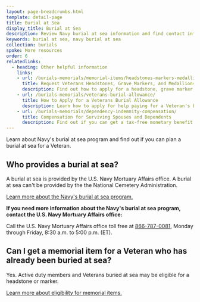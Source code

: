 ```yaml
---
layout: page-breadcrumbs.html
template: detail-page
title: Burial at Sea
display_title: Burial at Sea
description: Review Navy burial at sea information and find contact information for the U.S. Navy Mortuary Affairs office. 
keywords: burial at sea, navy burial at sea
collection: burials
spoke: More resources
order: 6
relatedlinks:
  - heading: Other helpful information
    links:
    - url: /burials-memorials/memorial-items/headstones-markers-medallions/
      title: Request Veterans Headstones, Grave Markers, and Medallions
      description: Find out how to apply for a headstone, grave marker, or medallion to honor a Veteran or eligible family member.
    - url: /burials-memorials/veterans-burial-allowance/
      title: How to Apply for a Veterans Burial Allowance
      description: Learn how to apply for help paying for a Veteran's burial and funeral costs.
    - url: /burials-memorials/dependency-indemnity-compensation/
      title: Compensation for Surviving Spouses and Dependents
      description: Find out if you can get a tax-free monetary benefit called Dependency and Indemnity Compensation (DIC).
---
```


<div class="va-introtext">
Learn about Navy's burial at sea program and find out if you can plan a burial at sea for a Veteran.  
</div>

## Who provides a burial at sea?

A burial at sea is provided by the U.S. Navy Mortuary Affairs office. A burial at sea can't be provided by the the National Cemetery Administration. 

[Learn more about the Navy's burial at sea program.](https://www.navy.mil/navydata/questions/burial.html)

**If you need more information about the Navy's burial at sea program, contact the U.S. Navy Mortuary Affairs office:**

Call the U.S. Navy Mortuary Affairs office toll free at <a href="tel:18667870081">866-787-0081</a>, Monday through Friday, 8:30 a.m. to 5:00 p.m. (ET).

## Can I get a memorial item for a Veteran who has already been buried at sea? 

Yes. Active duty members and Veterans buried at sea may be eligible for a headstone or marker. 

[Learn more about eligibility for memorial items.](https://www.va.gov/burials-memorials/memorial-items/headstones-markers-medallions/)

